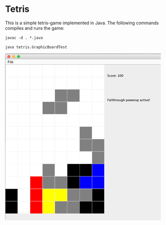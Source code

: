 <body>
	<h1>Tetris</h1>
	<p>This is a simple tetris-game implemented in Java. The following commands compiles and runs the game:</p>
	<pre><code>javac -d . *.java</code></pre>
	<pre><code>java tetris.GraphicBoardTest</code></pre>
</body>

![ScreenShot](https://raw.githubusercontent.com/perfall/tetris/master/tetris-image.png)
